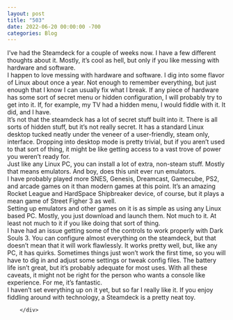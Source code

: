```yaml
---
layout: post
title: "503"
date: 2022-06-20 00:00:00 -700
categories: Blog
---
```


<div class="blog-content">
				<div class="paragraph"><span><span>I&rsquo;ve had the Steamdeck for a couple of weeks now. I have a few different thoughts about it. Mostly, it&rsquo;s cool as hell, but only if you like messing with hardware and software.</span></span><br><span></span><span><span>I happen to love messing with hardware and software. I dig into some flavor of Linux about once a year. Not enough to remember everything, but just enough that I know I can usually fix what I break. If any piece of hardware has some sort of secret menu or hidden configuration, I will probably try to get into it. If, for example, my TV had a hidden menu, I would fiddle with it. It did, and I have.</span></span><br><span></span><span><span>It&rsquo;s not that the steamdeck has a lot of secret stuff built into it. There is all sorts of hidden stuff, but it&rsquo;s not really secret. It has a standard Linux desktop tucked neatly under the veneer of a user-friendly, steam only, interface. Dropping into desktop mode is pretty trivial, but if you aren&rsquo;t used to that sort of thing, it might be like getting access to a vast trove of power you weren&rsquo;t ready for.</span></span><br><span></span><span><span>Just like any Linux PC, you can install a lot of extra, non-steam stuff. Mostly that means emulators. And boy, does this unit ever run emulators.</span></span><br><span></span><span><span>I have probably played more SNES, Genesis, Dreamcast, Gamecube, PS2, and arcade games on it than modern games at this point. It&rsquo;s an amazing Rocket League and HardSpace Shipbreaker device, of course, but it plays a mean game of Street Figher 3 as well.&nbsp;</span></span><br><span></span><span><span>Setting up emulators and other games on it is as simple as using any Linux based PC. Mostly, you just download and launch them. Not much to it. At least not much to it if you like doing that sort of thing.</span></span><br><span></span><span><span>I have had an issue getting some of the controls to work properly with Dark Souls 3. You can configure almost everything on the steamdeck, but that doesn&rsquo;t mean that it will work flawlessly. It works pretty well, but, like any PC, it has quirks. Sometimes things just won&rsquo;t work the first time, so you will have to dig in and adjust some settings or tweak config files. The battery life isn&rsquo;t great, but it&rsquo;s probably adequate for most uses. With all these caveats, it might not be right for the person who wants a console like experience. For me, it&rsquo;s fantastic.</span></span><br><span></span><span><span>I haven&rsquo;t set everything up on it yet, but so far I really like it. If you enjoy fiddling around with technology, a Steamdeck is a pretty neat toy.</span></span><br><span></span></div>

		</div>
        